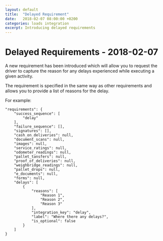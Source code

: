```yaml
---
layout: default
title:  "Delayed Requirement"
date:   2018-02-07 08:00:00 +0200
categories: loads integration
excerpt: Introducing delayed requirements
---
```


# Delayed Requirements - 2018-02-07

A new requirement has been introduced which will allow you to request the driver to capture the reason for any delays experienced while executing a given activity.

The requirement is specified in the same way as other requirements and allows you to provide a list of reasons for the delay. 

For example:

```
"requirements": {
	"success_sequence": [
		"delay"
	],
	"failure_sequence": [],
	"signatures": [],
	"cash_on_deliveries": null,
	"document_scans": null,
	"images": null,
	"service_ratings": null,
	"odometer_readings": null,
	"pallet_tansfers": null,
	"proof_of_deliveries": null,
	"weighbridge_readings": null,
	"pallet_drops": null,
	"e_documents": null,
	"forms": null,
	"delays": [
		{
			"reasons": [
				"Reason 1",
				"Reason 2",
				"Reason 3"
			],
			"integration_key": "delay",
			"label": "Where there any delays?",
			"is_optional": false
		}
	]
}
```